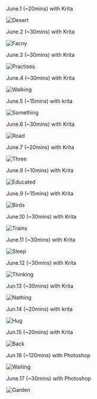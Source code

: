June.1 (~20mins) with Krita

![Desert](1.jpg)

June.2 (~30mins) with Krita

![Facny](2.jpg)

June.3 (~30mins) with Krita

![Practises](3.jpg)

June.4 (~30mins) with Krita

![Walking](4.jpg)

June.5 (~15mins) with krita

![Something](5.jpg)

June.6 (~30mins) with Krita

![Road](6.jpg)

June.7 (~20mins) with Krita

![Three](7.jpg)

June.8 (~10mins) with Krita

![Educated](8.jpg)

June.9 (~15mins) with Krita

![Birds](9.jpg)

June.10 (~30mins) with Krita

![Trains](10.jpg)

June.11 (~30mins) with Krita

![Sleep](11.jpg)

June.12 (~30mins) with Krita

![Thinking](12.jpg)

Jun.13 (~30mins) with Krita

![Nathing](13.jpg)

Jun.14 (~20mins) with krita

![Hug](14.jpg)

Jun.15 (~20mins) with Krita

![Back](15.jpg)

Jun.16 (~120mins) with Photoshop

![Waiting](16.jpg)

June.17 (~30mins) with Photoshop

![Garden](17.jpg)

